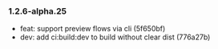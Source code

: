 ### 1.2.6-alpha.25

* feat: support preview flows via cli (5f650bf)
* dev: add ci:build:dev to build without clear dist (776a27b)
